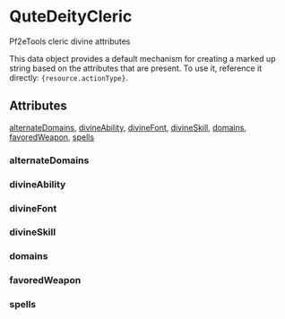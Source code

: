 # QuteDeityCleric

Pf2eTools cleric divine attributes

This data object provides a default mechanism for creating
a marked up string based on the attributes that are present.
To use it, reference it directly: `{resource.actionType}`.

## Attributes

[alternateDomains](#alternatedomains), [divineAbility](#divineability), [divineFont](#divinefont), [divineSkill](#divineskill), [domains](#domains), [favoredWeapon](#favoredweapon), [spells](#spells)


### alternateDomains


### divineAbility


### divineFont


### divineSkill


### domains


### favoredWeapon


### spells

